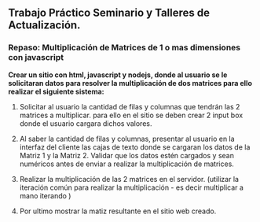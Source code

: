 ## Trabajo Práctico Seminario y Talleres de Actualización.

### Repaso: Multiplicación de Matrices de 1 o mas dimensiones con javascript 



**Crear un sitio con html, javascript y nodejs, donde al usuario se le solicitaran datos para resolver la multiplicación de dos matrices para ello realizar el siguiente sistema:**

1. Solicitar al usuario la cantidad de filas y columnas que tendrán las 2 matrices a multiplicar. para ello en el sitio se deben crear 2 input box donde el usuario cargara dichos valores. 
2. Al saber la cantidad de filas y columnas, presentar al usuario en la interfaz del cliente las cajas de texto donde se cargaran los datos de la Matriz 1 y la Matriz 2. Validar que los datos estén cargados y sean numéricos antes de enviar a realizar la multiplicación  de matrices. 
3. Realizar la multiplicación de las 2 matrices en el servidor. (utilizar la iteración común para realizar la multiplicación - es decir multiplicar a mano iterando )

4. Por ultimo mostrar la matiz resultante en el sitio web creado.